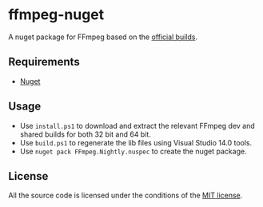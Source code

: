# ffmpeg-nuget

A nuget package for FFmpeg based on the [official builds](https://ffmpeg.zeranoe.com/builds/).

## Requirements

* [Nuget](https://www.nuget.org/)

## Usage

  * Use ``install.ps1`` to download and extract the relevant FFmpeg dev and shared builds for both 32 bit and 64 bit.
  * Use ``build.ps1`` to regenerate the lib files using Visual Studio 14.0 tools.
  * Use ``nuget pack FFmpeg.Nightly.nuspec`` to create the nuget package.

## License

All the source code is licensed under the conditions of the [MIT license](LICENSE.txt).
